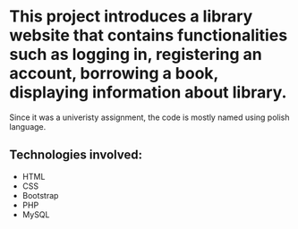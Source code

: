 # This project introduces a library website that contains functionalities such as logging in, registering an account, borrowing a book, displaying information about library. 
Since it was a univeristy assignment, the code is mostly named using polish language.  
## Technologies involved:
- HTML
- CSS
- Bootstrap
- PHP
- MySQL
